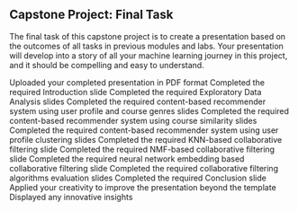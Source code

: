 ## Capstone Project: Final Task
The final task of this capstone project is to create a presentation based on the outcomes of all tasks in previous modules and labs.
Your presentation will develop into a story of all your machine learning journey in this project, and it should be compelling and easy to understand.

Uploaded your completed presentation in PDF format 
Completed the required Introduction slide 
Completed the required Exploratory Data Analysis slides
Completed the required content-based recommender system using user profile and course genres slides 
Completed the required content-based recommender system using course similarity slides
Completed the required content-based recommender system using user profile clustering slides 
Completed the required KNN-based collaborative filtering slide 
Completed the required NMF-based collaborative filtering slide 
Completed the required neural network embedding based collaborative filtering slide 
Completed the required collaborative filtering algorithms evaluation slides 
Completed the required Conclusion slide 
Applied your creativity to improve the presentation beyond the template 
Displayed any innovative insights
